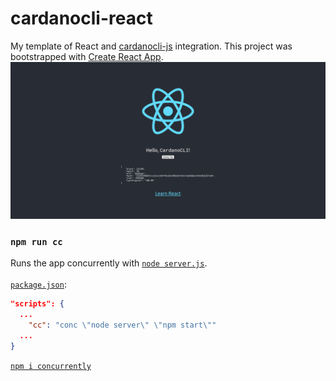 # cardanocli-react
My template of React and [cardanocli-js](https://github.com/shareslake/cardanocli-js) integration.
This project was bootstrapped with [Create React App](https://github.com/facebook/create-react-app).
<img src="/screenshots/0_HomePage0.png"/>

### `npm run cc`
Runs the app concurrently with [`node server.js`](server.js).\
\
[`package.json`](package.json):
```json
"scripts": {
  ...
    "cc": "conc \"node server\" \"npm start\""
  ...
}
```
[`npm i concurrently`](https://www.npmjs.com/package/concurrently)
